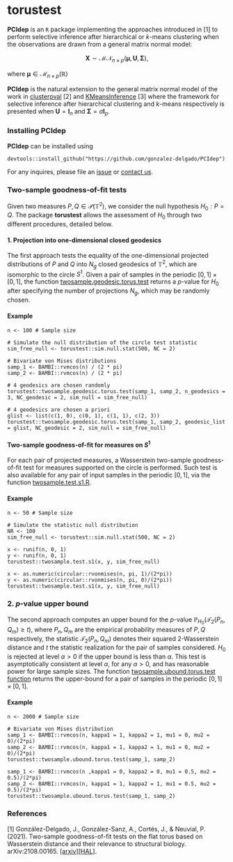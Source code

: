 # torustest

**PCIdep** is an $\texttt{R}$ package implementing the approaches introduced in [1] to perform selective inference after hierarchical or $k$-means clustering when the observations are drawn from a general matrix normal model:

$$
\mathbf{X}\sim\mathcal{MN}_{n\times p}(\boldsymbol\mu,\mathbf{U},\mathbf{\Sigma}),
$$

where $\boldsymbol\mu\in\mathcal{M}_{n\times p}(\mathbb{R})$ 

**PCIdep** is the natural extension to the general matrix normal model of the work in [clusterpval](https://github.com/lucylgao/clusterpval) [2] and [KMeansInference](https://github.com/yiqunchen/KmeansInference) [3] where the framework for selective inference after hierarchical clustering and $k$-means respectively is presented when $\mathbf{U}=\mathbf{I}_n$ and $\mathbf{\Sigma}=\sigma\mathbf{I}_p$.

### Installing PCIdep

**PCIdep** can be installed using

```
devtools::install_github("https://github.com/gonzalez-delgado/PCIdep")
```

For any inquires, please file an [issue](https://github.com/gonzalez-delgado/PCIdep/issues) or [contact us](mailto:javier.gonzalez-delgado@math.univ-toulouse.fr).

### Two-sample goodness-of-fit tests

Given two measures $P,Q\in\mathcal{P}(\mathbb{T}^2)$, we consider the null hypothesis $H_0:P=Q$. The package **torustest** allows the assessment of $H_0$ through two different procedures, detailed below.

#### 1. Projection into one-dimensional closed geodesics

The first approach tests the equality of the one-dimensional projected distributions of $P$ and $Q$ into $N_g$ closed geodesics of $\mathbb{T}^2$, which are isomorphic to the circle $S^1$. Given a pair of samples in the periodic $[0,1]\times[0,1]$, the function [twosample.geodesic.torus.test](https://github.com/gonzalez-delgado/torustest/blob/master/R/twosample.geodesic.torus.test.R) returns a $p$-value for $H_0$ after specifying the number of projections $N_g$, which may be randomly chosen.

#### Example

```
n <- 100 # Sample size
 
# Simulate the null distribution of the circle test statistic
sim_free_null <- torustest::sim.null.stat(500, NC = 2)

# Bivariate von Mises distributions
samp_1 <- BAMBI::rvmcos(n) / (2 * pi) 
samp_2 <- BAMBI::rvmcos(n) / (2 * pi)

# 4 geodesics are chosen randomly
torustest::twosample.geodesic.torus.test(samp_1, samp_2, n_geodesics = 3, NC_geodesic = 2, sim_null = sim_free_null) 

# 4 geodesics are chosen a priori
glist <- list(c(1, 0), c(0, 1), c(1, 1), c(2, 3))
torustest::twosample.geodesic.torus.test(samp_1, samp_2, geodesic_list = glist, NC_geodesic = 2, sim_null = sim_free_null) 

```

#### Two-sample goodness-of-fit for measures on $S^1$

For each pair of projected measures, a Wasserstein two-sample goodness-of-fit test for measures supported on the circle is performed. Such test is also available for any pair of input samples in the periodic $[0,1]$, via the function [twosample.test.s1.R](https://github.com/gonzalez-delgado/torustest/blob/master/R/twosample.test.s1.R).

#### Example

```
n <- 50 # Sample size
 
# Simulate the statistic null distribution
NR <- 100
sim_free_null <- torustest::sim.null.stat(500, NC = 2)

x <- runif(n, 0, 1)
y <- runif(n, 0, 1)
torustest::twosample.test.s1(x, y, sim_free_null) 

x <- as.numeric(circular::rvonmises(n, pi, 1)/(2*pi))
y <- as.numeric(circular::rvonmises(n, pi, 0)/(2*pi))
torustest::twosample.test.s1(x, y, sim_free_null) 
```

### 2. $p$-value upper bound

The second approach computes an upper bound for the $p$-value $\mathbb{P}_{H_0}(\mathcal{T}_2(P_n,Q_m) \geq t)$, where $P_n,Q_m$ are the empirical probability measures of $P,Q$ respectively, the statistic $\mathcal{T}_2(P_n,Q_m)$ denotes their squared $2$-Wasserstein distance and $t$ the statistic realization for the pair of samples considered. $H_0$ is rejected at level $\alpha>0$ if the upper bound is less than $\alpha$. This test is asymptotically consistent at level $\alpha$, for any $\alpha>0$, and has reasonable power for large sample sizes. The function [twosample.ubound.torus.test function](https://github.com/gonzalez-delgado/torustest/blob/master/R/twosample.ubound.torus.test.R) returns the upper-bound for a pair of samples in the periodic $[0,1]\times[0,1]$.

#### Example

```
n <- 2000 # Sample size
 
# Bivariate von Mises distribution
samp_1 <- BAMBI::rvmcos(n, kappa1 = 1, kappa2 = 1, mu1 = 0, mu2 = 0)/(2*pi)
samp_2 <- BAMBI::rvmcos(n, kappa1 = 1, kappa2 = 1, mu1 = 0, mu2 = 0)/(2*pi)
torustest::twosample.ubound.torus.test(samp_1, samp_2) 

samp_1 <- BAMBI::rvmcos(n ,kappa1 = 0, kappa2 = 0, mu1 = 0.5, mu2 = 0.5)/(2*pi)
samp_2 <- BAMBI::rvmcos(n, kappa1 = 1, kappa2 = 1, mu1 = 0.5, mu2 = 0.5)/(2*pi)
torustest::twosample.ubound.torus.test(samp_1, samp_2) 
```

### References

[1] González-Delgado, J., González-Sanz, A., Cortés, J., & Neuvial, P. (2021). Two-sample goodness-of-fit tests on the flat torus based on Wasserstein distance and their relevance to structural biology. arXiv:2108.00165. [[arxiv]](https://arxiv.org/abs/2108.00165)[[HAL]](https://hal.archives-ouvertes.fr/hal-03369795v2).
